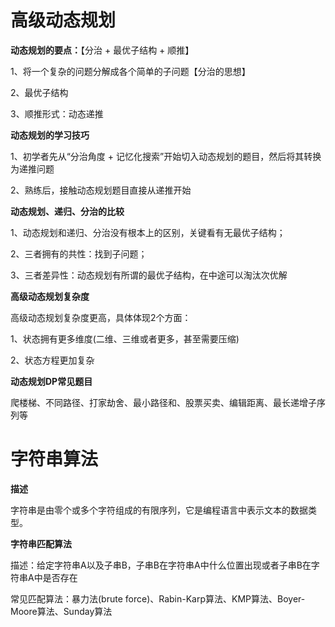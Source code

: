 # **高级动态规划**
**动态规划的要点：**【分治 + 最优子结构 + 顺推】

1、将一个复杂的问题分解成各个简单的子问题【分治的思想】

2、最优子结构

3、顺推形式：动态递推

**动态规划的学习技巧**

1、初学者先从“分治角度 + 记忆化搜索”开始切入动态规划的题目，然后将其转换为递推问题

2、熟练后，接触动态规划题目直接从递推开始

**动态规划、递归、分治的比较**

1、动态规划和递归、分治没有根本上的区别，关键看有无最优子结构；

2、三者拥有的共性：找到子问题；

3、三者差异性：动态规划有所谓的最优子结构，在中途可以淘汰次优解

**高级动态规划复杂度**

高级动态规划复杂度更高，具体体现2个方面：

1、状态拥有更多维度(二维、三维或者更多，甚至需要压缩)

2、状态方程更加复杂

**动态规划DP常见题目**

爬楼梯、不同路径、打家劫舍、最小路径和、股票买卖、编辑距离、最长递增子序列等

# **字符串算法**

**描述**

字符串是由零个或多个字符组成的有限序列，它是编程语言中表示文本的数据类型。

**字符串匹配算法**
 
 描述：给定字符串A以及子串B，子串B在字符串A中什么位置出现或者子串B在字符串A中是否存在
 
 常见匹配算法：暴力法(brute force)、Rabin-Karp算法、KMP算法、Boyer-Moore算法、Sunday算法
